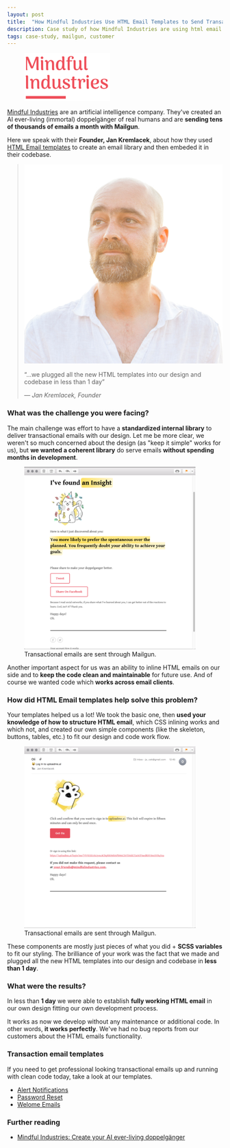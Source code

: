 ```yaml
---
layout: post
title:  "How Mindful Industries Use HTML Email Templates to Send Transactional Emails with Mailgun"
description: Case study of how Mindful Industries are using html email templates. They are an artificial intelligence company and send thousands of emails every month with Mailgun.
tags: case-study, mailgun, customer
---
```


<figure class="blog--image">
  <img src="/img/mindful-logo.png" alt="Mindful Industries" width="200">
</figure>

<a href="https://uploadme.ai" target="_blank">Mindful Industries</a> are an artificial intelligence company. They've created an AI ever-living (immortal) doppelgänger of real humans and are **sending tens of thousands of emails a month with Mailgun**.

Here we speak with their **Founder, Jan Kremlacek**, about how they used <a href="https://htmlemail.io#templates">HTML Email templates</a> to create an email library and then embeded it in their codebase.

<blockquote>
  <img src="/img/mindful-jan.png" alt="Jan Kremlacek" class="blockquote-avatar">
  <p>&ldquo;...we plugged all the new HTML templates into our design and codebase in less than 1 day&rdquo;</p>
  <cite>&mdash; Jan Kremlacek, Founder</cite>
</blockquote>

### What was the challenge you were facing?

The main challenge was effort to have a **standardized internal library** to deliver transactional emails with our design. Let me
be more clear, we weren't so much concerned about the design (as "keep it simple" works for us), but **we wanted a coherent library** do serve emails **without spending months in development**.

<figure class="blog--image">
  <img src="/img/mindful1.png" alt="Mindful Industries transactional email" width="400">
  <figcaption>Transactional emails are sent through Mailgun.</figcaption>
</figure>

Another important aspect for us was an ability to inline HTML emails on our side and to **keep the code clean and maintainable** for future use. And of course we wanted code which **works across email clients**.

### How did HTML Email templates help solve this problem?

Your templates helped us a lot! We took the basic one, then **used your knowledge of how to structure HTML email**, which CSS inlining works and which not, and created our own simple components (like the skeleton, buttons, tables, etc.) to fit our design and code work flow. 

<figure class="blog--image">
  <img src="/img/mindful2.png" alt="Mindful Industries transactional email" width="400">
  <figcaption>Transactional emails are sent through Mailgun.</figcaption>
</figure>

These components are mostly just pieces of what you did + **SCSS variables** to fit our styling. The brilliance of your work was the fact that we made and plugged all the new HTML templates into our design and codebase in **less than 1 day**.

### What were the results?

In less than **1 day** we were able to establish **fully working HTML email** in our own design fitting our own development process.

It works as now we develop without any maintenance or additional code. In other words, **it works perfectly**. We've had no bug reports from
our customers about the HTML emails functionality.

### Transaction email templates

If you need to get professional looking transactional emails up and running with clean code today, take a look at our templates.

* [Alert Notifications](/templates/alert-warning)
* [Password Reset](/templates/password-reset)
* [Welome Emails](/templates/welcome)

### Further reading

* [Mindful Industries: Create your AI ever-living doppelgänger ](https://uploadme.ai)

